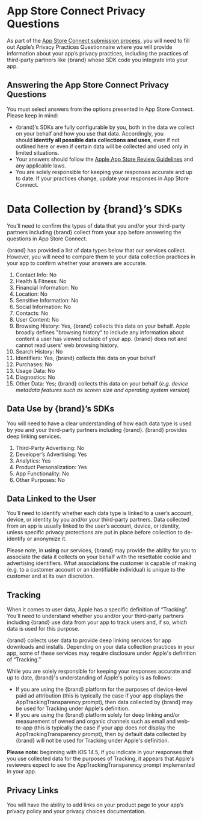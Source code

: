 # App Store Connect Privacy Questions
As part of the [App Store Connect submission process](https://developer.apple.com/support/app-privacy-on-the-app-store/), you will need to fill out Apple’s Privacy Practices Questionnaire where you will provide information about your app’s privacy practices, including the practices of third-party partners like {brand} whose SDK code you integrate into your app.

## Answering the App Store Connect Privacy Questions

You must select answers from the options presented in App Store Connect. Please keep in mind:

- {brand}’s SDKs are fully configurable by you, both in the data we collect on your behalf and how you use that data. Accordingly, you should **identify all possible data collections and uses**, even if not outlined here or even if certain data will be collected and used only in limited situations.
- Your answers should follow the [Apple App Store Review Guidelines](https://developer.apple.com/app-store/review/guidelines/) and any applicable laws.
- You are solely responsible for keeping your responses accurate and up to date. If your practices change, update your responses in App Store Connect.

# Data Collection by {brand}’s SDKs

You’ll need to confirm the types of data that you and/or your third-party partners including {brand} collect from your app before answering the questions in App Store Connect.

{brand} has provided a list of data types below that our services collect. However, you will need to compare them to your data collection practices in your app to confirm whether your answers are accurate. 

1. Contact Info: No
2. Health & Fitness: No
3. Financial Information: No
4. Location: No
5. Sensitive Information: No
6. Social Information: No
7. Contacts: No
8. User Content: No
9. Browsing History: Yes, {brand} collects this data on your behalf. Apple broadly defines "browsing history" to include any information about content a user has viewed outside of your app. {brand} does not and cannot read users' web browsing history.
10. Search History: No
11. Identifiers: Yes, {brand} collects this data on your behalf
12. Purchases: No
13. Usage Data: No
14. Diagnostics: No
15. Other Data: Yes; {brand} collects this data on your behalf (*e.g. device metadata features such as screen size and operating system version*)

## Data Use by {brand}’s SDKs

You will need to have a clear understanding of how each data type is used by you and your third-party partners including {brand}. {brand} provides deep linking services.

1. Third-Party Advertising: No
2. Developer’s Advertising: Yes
3. Analytics: Yes
4. Product Personalization: Yes
5. App Functionality: No
6. Other Purposes: No

## Data Linked to the User

You’ll need to identify whether each data type is linked to a user’s account, device, or identity by you and/or your third-party partners. Data collected from an app is usually linked to the user’s account, device, or identity, unless specific privacy protections are put in place before collection to de-identify or anonymize it.

Please note, in **using** our services, {brand} may provide the ability for you to associate the data it collects on your behalf with the resettable cookie and advertising identifiers. What associations the customer is capable of making (e.g. to a customer account or an identifiable individual) is unique to the customer and at its own discretion.

## Tracking

When it comes to user data, Apple has a specific definition of “Tracking”. You’ll need to understand whether you and/or your third-party partners including {brand} use data from your app to track users and, if so, which data is used for this purpose.

{brand} collects user data to provide deep linking services for app downloads and installs. Depending on your data collection practices in your app, some of these services may require disclosure under Apple's definition of “Tracking.”

While you are solely responsible for keeping your responses accurate and up to date, {brand}'s understanding of Apple's policy is as follows:

- If you are using the {brand} platform for the purposes of device-level paid ad attribution (this is typically the case if your app displays the AppTrackingTransparency prompt), then data collected by {brand} may be used for Tracking under Apple's definition.
- If you are using the {brand} platform solely for deep linking and/or measurement of owned and organic channels such as email and web-to-app (this is typically the case if your app does *not* display the AppTrackingTransparency prompt), then by default data collected by {brand} will not be used for Tracking under Apple's definition.

**Please note:** beginning with iOS 14.5, if you indicate in your responses that you use collected data for the purposes of Tracking, it appears that Apple's reviewers expect to see the AppTrackingTransparency prompt implemented in your app.

## Privacy Links

You will have the ability to add links on your product page to your app’s privacy policy and your privacy choices documentation.